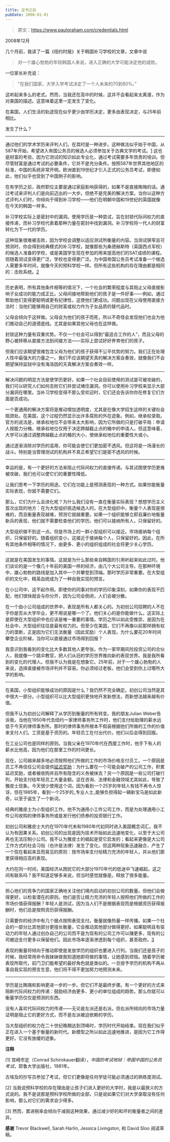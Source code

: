 ```yaml
---
title: 证书之后
pubDate: 2008-01-01
---
```


> 原文：https://www.paulgraham.com/credentials.html 

            
[](https://s.turbifycdn.com/aah/paulgraham/after-credentials-11.gif)   

2008年12月

几个月前，我读了一篇《纽约时报》关于韩国补习学校的文章，文章中说

> 对一个雄心勃勃的年轻韩国人来说，进入正确的大学可能决定他的成败。

一位家长补充说：

> “在我们国家，大学入学考试决定了一个人未来的70到80%。”

这听起来多么的老式。然而，当我还在高中的时候，这并不会看起来太离谱，作为对美国的描述。这意味着这里一定发生了变化。

在美国，人们生活的轨迹现在似乎更少由学历决定，更多由表现决定，与25年前相比。

发生了什么？

_____

通过他们的学术学历来评判人们，在其时是一种进步。这种做法似乎始于中国，从587年开始，希望进入帝国公务员的候选人必须参加关于古典文学的考试。[1](#证书之后_note1) 这也是财富的考验，因为它测试的知识如此专业化，通过考试需要多年昂贵的培训。但尽管财富是通过考试的必要条件，它并不是充分条件。按照587年世界其他地区的标准，中国的系统非常开明。欧洲直到19世纪才引入正式的公务员考试，即便如此，他们似乎也受到了中国例子的影响。

在有学历之前，政府职位主要是通过家庭影响获得的，如果不是直接贿赂的话。通过考试来评判人们是向前迈出的一大步。但绝不是完美的解决方案。当你以这种方式评判人们时，你倾向于得到补习学校——他们在明朝中国和19世纪的英国就像在今天的韩国一样多。

补习学校实际上是密封中的漏洞。使用学历是一种尝试，旨在封锁代际间权力的直接传递，而补习学校代表着那种力量在密封中找到漏洞。补习学校将一代人的财富转化为下一代的学历。

这种现象很难被击败，因为学校会调整以适应测试所衡量的内容。当测试狭窄且可预测时，你会得到经典模式的补习学校，就像那些为桑德赫斯特（英国西点军校）的候选人准备的学校，或是美国学生现在参加的用来提高他们的SAT成绩的课程。但随着测试变得更广泛，学校也变得更广泛。为中国帝国公务员考试准备一个候选人需要多年时间，就像今天的预科学校一样。但所有这些机构的存在理由都是相同的：击败系统。[2](#证书之后_note2)

_____

历史表明，所有其他条件相等的情况下，一个社会的繁荣程度与其阻止父母直接影响子女成功的能力成正比。父母间接地帮助他们的孩子是一件好事——例如，通过帮助他们变得更聪明或更有纪律性，这使他们更成功。问题出现在父母使用直接方法时：当他们能够用自己的财富或权力作为子女品质的替代品时。

父母会倾向于这样做。父母会为他们的孩子而死，所以不奇怪会发现他们也会为他们推动自己的道德底线。尤其是如果其他父母也在这样做。

封锁这种力量有双重优势。不仅一个社会可以得到“最适合工作的人”，而且父母的野心被转移从直接方法到间接方法——实际上尝试好好养育他们的孩子。

但我们应该期望很难包含父母为他们的孩子获得不公平优势的努力。我们正在处理人性中最强大的力量之一。我们不应该期望天真的解决方案会奏效，就像我们不会期望保持监狱中没有海洛因的天真解决方案会奏效一样。

_____

解决问题的明显方法是使学历更好。如果一个社会目前使用的测试是可被攻破的，我们可以研究人们如何击败它们并尝试堵住漏洞。你可以使用补习学校来显示大部分漏洞在哪里。当补习学校变得不那么受欢迎时，它们还会告诉你你在修复它们方面是否成功。

一个更通用的解决方案将是推动增加透明度，尤其是在像大学招生这样的关键社会瓶颈处。在美国，这个过程仍然显示出许多腐败的外在迹象。例如，继承权录取。官方的说法是，继承权地位不会带来太大影响，因为它所做的只是打破平局：申请人按能力分桶，继承权地位仅用于决定跨越截止点的桶中的申请人。但这意味着，大学可以通过调整跨越截止点的桶的大小，使继承权地位的重要性大或小。

通过逐渐消除对学历的滥用，你可能会使它们更加密不透风。但这将是一场漫长的战斗。特别是当管理测试的机构并不真正希望它们是密不透风的时候。

_____

幸运的是，有一个更好的方法来阻止代际间权力的直接传递。与其试图使学历更难被攻破，我们也可以使它们的重要性降低。

让我们思考一下学历的用途。它们在功能上是预测表现的一种方式。如果你能衡量实际表现，你就不需要它们。

那么，它们为什么会进化呢？为什么我们没有一直在衡量实际表现？想想学历主义首次出现的地方：在为大型组织挑选候选人时。在大型组织中，衡量个人表现是很难的，而且衡量表现越难，预测它就越重要。如果一个组织能够立即且廉价地衡量新兵的表现，他们就不需要检查他们的学历。他们可以接纳所有人，只保留好的。

大型组织做不到这一点。但是市场上的一群小型组织可以接近。市场接纳每个组织，只保留好的。随着组织变小，这接近于接纳每个人，只保留好的。因此，在所有其他条件相等的情况下，由更多、更小的组织组成的社会将更少关心学历。

_____

这就是在美国发生的事情。这就是为什么那些来自韩国的引用听起来如此过时。他们谈论的是一个像几十年前的美国一样的经济，由几个大公司主导。在那种环境中，雄心勃勃的路线是加入其中一个并攀登到顶端。那时学历非常重要。在大型组织的文化中，精英血统成为了一种自我实现的预言。

在小公司中，这不起作用。即使你的同事对你的学历印象深刻，如果你的表现不匹配，他们很快就会与你分开，因为公司会倒闭，人们会被分散。

在一个由小公司组成的世界中，表现是所有人都关心的。为初创公司招聘的人不在乎你是否从大学毕业，更不用说是哪一个了。他们关心的是你能做什么。这实际上是即使在大型组织中也应该是唯一重要的事情。学历之所以如此受推崇，是因为在社会中，大型组织往往是最有权力的。但至少在美国，它们不再像以前那样拥有权力的垄断，正是因为它们无法衡量（因此奖励）个人表现。为什么要花20年时间攀登企业阶梯，当你可以直接通过市场得到回报？

我意识到我看到的变化比大多数其他人更夸张。作为一家早期风险投资公司的合伙人，我就像一个跳伞教官，把人们从旧的学历世界推向新的表现世界。我是我所看到的变化的代理人。但我不认为我是在想象它。25年前，对于一个雄心勃勃的人来说，选择直接被市场评判并不容易。你必须经过老板，他们会受到你上过哪所大学的影响。

_____

在美国，小型组织能够成功的原因是什么？我仍然不完全确定。初创公司当然是其中很大一部分。小型组织可以比大型组织更快地开发新想法，而新想法越来越有价值。

但我不认为初创公司解释了从学历到衡量的所有转变。我的朋友Julian Weber告诉我，当他在1950年代去纽约一家律师事务所工作时，他们支付给助理的薪水远低于今天的律师事务所。那时的律师事务所根本不假装根据他们所做的工作的价值来支付人们。工资是基于资历的。年轻员工在付出代价。他们以后会得到回报。

在工业公司也是同样的原则。当我父亲在1970年代在西屋工作时，他手下有人的薪水比他高，因为他们在那里工作的时间更长。

现在，公司越来越多地必须按照他们所做的工作的市场价格支付员工。一个原因是员工不再信任公司会提供[延迟奖励](ladder.html)：为什么要在一个可能会破产的公司工作，积累延迟奖励，或者被收购并且所有隐含的义务被抹去？另一个原因是一些公司打破行列，开始支付给年轻员工大量金额。这在咨询、法律和金融领域尤其如此，导致了雅皮士现象。今天很少使用这个词，因为看到一个25岁的年轻人有钱不再令人惊讶，但在1985年，看到一个25岁的_专业人士_能够负担得起一辆新宝马是如此新奇，以至于诞生了一个新词。

经典的雅皮士为小型组织工作。他不为通用小工件公司工作，而是为处理通用小工件公司收购的律师事务所或是发行他们债券的投资银行工作。

初创公司和雅皮士大约在1970年代末和1980年代初同时进入美国概念词汇。我不认为有因果关系。初创公司的出现是因为技术开始如此迅速地变化，以至于大公司再也无法压制小公司。我不认为雅皮士的崛起是受它启发的；看起来更像是大公司工作方式的社会习俗（也许是法律）发生了变化。但这两种现象迅速融合，产生了一个现在看起来显而易见的原则：按市场率支付给精力充沛的年轻人，并从他们那里获得相应高的表现。

大约在同一时间，美国经济从困扰它的大部分1970年代的低迷中飞速崛起。这之间有联系吗？我不知道足够多来说，但当时感觉就像是。释放了很多能量。

_____

担心他们的竞争力的国家正确地关注他们境内启动的初创公司的数量。但他们会做得更好，以检查潜在的原则。他们是否让精力充沛的年轻人按照他们所做的工作的市场价值获得报酬？年轻人是测试，因为当人们不是根据表现而是根据资历获得报酬时，他们总是按照资历获得报酬。

只需要你的经济中有几个据点按照表现支付。衡量就像热量一样传播。如果一个社会的一部分比其他部分更擅长衡量，它会推动其他部分做得更好。如果聪明且有驱动力的年轻人通过创办自己的公司而不是为现有的公司工作可以赚更多，现有的公司被迫支付更多以保留他们。因此市场率逐渐渗透到每个组织，甚至政府。[3](#证书之后_note3)

表现的衡量将倾向于推动即使是发放学历的组织也要进入行列。当我们还是孩子的时候，我经常用命令我妹妹做我知道她即将做的事情，让她感到烦恼。随着学历被表现所取代，前门卫们能希望的最好角色就是类似的。一旦授予学历的机构不再从事自我实现的预言生意，他们将不得不更加努力地预测未来。

_____

学历是比贿赂和影响更进一步的一步。但它们不是最终步骤。有一个更好的方式来阻断代际间权力的传递：鼓励经济由更多、更小的单位组成的趋势。那么你就可以衡量学历仅仅是预测的东西。

没有人喜欢代际间权力的传递——无论是左派还是右派。但右派所倾向的市场力量证明是阻止它的更好方式，而不是左派被迫依赖的学历。

当大型组织的权力在二十世纪晚期达到顶峰时，学历时代开始结束。现在我们似乎正在进入一个基于衡量的新时代。新模型之所以如此迅速地推进，是因为它工作得更好。它没有放缓的迹象。

**注释**

<a name=证书之后_note1>[1]</a> 宫崎市定（Conrad Schirokauer翻译），_中国的考试地狱：帝国中国的公务员考试_，耶鲁大学出版社，1981年。

古埃及的抄写员参加了考试，但它们更像是任何学徒可能必须通过的熟练度测试。

<a name=证书之后_note2>[2]</a> 当我说预科学校的存在理由是让孩子们进入更好的大学时，我是以最狭义的方式说的。我不是说那是预科学校所做的全部，只是说如果它们对大学录取没有任何影响，那么对它们的需求会少得多。

<a name=证书之后_note3>[3]</a> 然而，累进税率会倾向于减弱这种效果，通过减少好的和坏的衡量者之间的差异。

**感谢** Trevor Blackwell, Sarah Harlin, Jessica Livingston, 和 David Sloo 阅读草稿。
